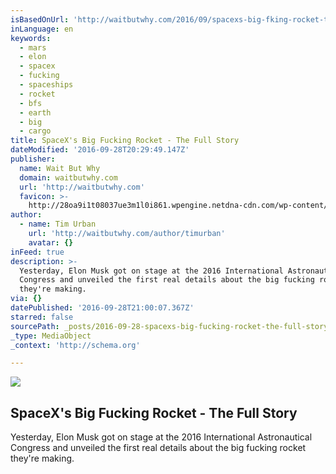 ```yaml
---
isBasedOnUrl: 'http://waitbutwhy.com/2016/09/spacexs-big-fking-rocket-the-full-story.html'
inLanguage: en
keywords:
  - mars
  - elon
  - spacex
  - fucking
  - spaceships
  - rocket
  - bfs
  - earth
  - big
  - cargo
title: SpaceX's Big Fucking Rocket - The Full Story
dateModified: '2016-09-28T20:29:49.147Z'
publisher:
  name: Wait But Why
  domain: waitbutwhy.com
  url: 'http://waitbutwhy.com'
  favicon: >-
    http://28oa9i1t08037ue3m1l0i861.wpengine.netdna-cdn.com/wp-content/themes/waitbutwhy/images/favicon.ico
author:
  - name: Tim Urban
    url: 'http://waitbutwhy.com/author/timurban'
    avatar: {}
inFeed: true
description: >-
  Yesterday, Elon Musk got on stage at the 2016 International Astronautical
  Congress and unveiled the first real details about the big fucking rocket
  they're making.
via: {}
datePublished: '2016-09-28T21:00:07.367Z'
starred: false
sourcePath: _posts/2016-09-28-spacexs-big-fucking-rocket-the-full-story.md
_type: MediaObject
_context: 'http://schema.org'

---
```

<article style=""><img src="https://imgflo.herokuapp.com/graph/2b2431f8e7ba7b0/4e30044bc3866d8c8094e617d21848b7/croprotate.jpg?cropheight=3084&amp;cropwidth=5245&amp;degrees=0&amp;input=http%3A%2F%2F28oa9i1t08037ue3m1l0i861.wpengine.netdna-cdn.com%2Fwp-content%2Fuploads%2F2016%2F09%2FBFR-field-2-1.jpg&amp;x=0&amp;y=0" /><h1>SpaceX's Big Fucking Rocket - The Full Story</h1><p>Yesterday, Elon Musk got on stage at the 2016 International Astronautical Congress and unveiled the first real details about the big fucking rocket they're making.</p></article>
